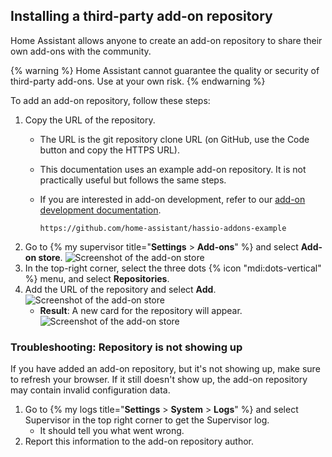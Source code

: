 ## Installing a third-party add-on repository

Home Assistant allows anyone to create an add-on repository to share their own add-ons with the community.

{% warning %}
Home Assistant cannot guarantee the quality or security of third-party add-ons. Use at your own risk.
{% endwarning %}

To add an add-on repository, follow these steps:

1. Copy the URL of the repository.
   - The URL is the git repository clone URL (on GitHub, use the Code button and copy the HTTPS URL).
   - This documentation uses an example add-on repository. It is not practically useful but follows the same steps. 
   - If you are interested in add-on development, refer to our [add-on development documentation](https://developers.home-assistant.io/docs/add-ons).

        ```text
        https://github.com/home-assistant/hassio-addons-example
        ```
2. Go to {% my supervisor title="**Settings** > **Add-ons**" %} and select **Add-on store**.
   ![Screenshot of the add-on store](/images/getting-started/add-ons.png)
3. In the top-right corner, select the three dots {% icon "mdi:dots-vertical" %} menu, and select **Repositories**.
4. Add the URL of the repository and select **Add**.
   ![Screenshot of the add-on store](/images/hassio/screenshots/adding_repositories.png)
   - **Result**: A new card for the repository will appear.
   ![Screenshot of the add-on store](/images/hassio/screenshots/add-ons-community_example.png)

### Troubleshooting: Repository is not showing up

If you have added an add-on repository, but it's not showing up, make sure to refresh your browser. If it still doesn't show up, the add-on repository may contain invalid configuration data.

1. Go to {% my logs title="**Settings** > **System** > **Logs**" %} and select Supervisor in the top right corner to get the Supervisor log.
   - It should tell you what went wrong.
2. Report this information to the add-on repository author.
